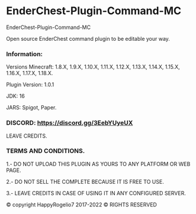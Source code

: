 # EnderChest-Plugin-Command-MC
EnderChest-Plugin-Command-MC

Open source EnderChest command plugin to be editable your way.

### Information:
Versions Minecraft: 1.8.X, 1.9.X, 1.10.X, 1.11.X, 1.12.X, 1.13.X, 1.14.X, 1.15.X, 1.16.X, 1.17.X, 1.18.X.

Plugin Version: 1.0.1

JDK: 16

JARS: Spigot, Paper.

### DISCORD: https://discord.gg/3EebYUyeUX

LEAVE CREDITS.

### TERMS AND CONDITIONS.

1.- DO NOT UPLOAD THIS PLUGIN AS YOURS TO ANY PLATFORM OR WEB PAGE.

2.- DO NOT SELL THE COMPLETE BECAUSE IT IS FREE TO USE.

3.- LEAVE CREDITS IN CASE OF USING IT IN ANY CONFIGURED SERVER.

© copyright HappyRogelio7 2017-2022 ©
RIGHTS RESERVED
